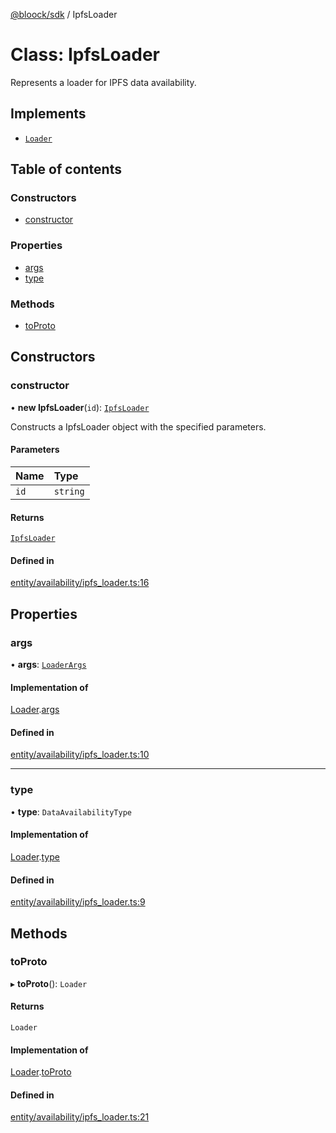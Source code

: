 [@bloock/sdk](../index.md) / IpfsLoader

# Class: IpfsLoader

Represents a loader for IPFS data availability.

## Implements

- [`Loader`](../interfaces/Loader.md)

## Table of contents

### Constructors

- [constructor](IpfsLoader.md#constructor)

### Properties

- [args](IpfsLoader.md#args)
- [type](IpfsLoader.md#type)

### Methods

- [toProto](IpfsLoader.md#toproto)

## Constructors

### constructor

• **new IpfsLoader**(`id`): [`IpfsLoader`](IpfsLoader.md)

Constructs a IpfsLoader object with the specified parameters.

#### Parameters

| Name | Type |
| :------ | :------ |
| `id` | `string` |

#### Returns

[`IpfsLoader`](IpfsLoader.md)

#### Defined in

[entity/availability/ipfs_loader.ts:16](https://github.com/bloock/bloock-sdk/blob/b0d86bb/languages/js/src/entity/availability/ipfs_loader.ts#L16)

## Properties

### args

• **args**: [`LoaderArgs`](LoaderArgs.md)

#### Implementation of

[Loader](../interfaces/Loader.md).[args](../interfaces/Loader.md#args)

#### Defined in

[entity/availability/ipfs_loader.ts:10](https://github.com/bloock/bloock-sdk/blob/b0d86bb/languages/js/src/entity/availability/ipfs_loader.ts#L10)

___

### type

• **type**: `DataAvailabilityType`

#### Implementation of

[Loader](../interfaces/Loader.md).[type](../interfaces/Loader.md#type)

#### Defined in

[entity/availability/ipfs_loader.ts:9](https://github.com/bloock/bloock-sdk/blob/b0d86bb/languages/js/src/entity/availability/ipfs_loader.ts#L9)

## Methods

### toProto

▸ **toProto**(): `Loader`

#### Returns

`Loader`

#### Implementation of

[Loader](../interfaces/Loader.md).[toProto](../interfaces/Loader.md#toproto)

#### Defined in

[entity/availability/ipfs_loader.ts:21](https://github.com/bloock/bloock-sdk/blob/b0d86bb/languages/js/src/entity/availability/ipfs_loader.ts#L21)

